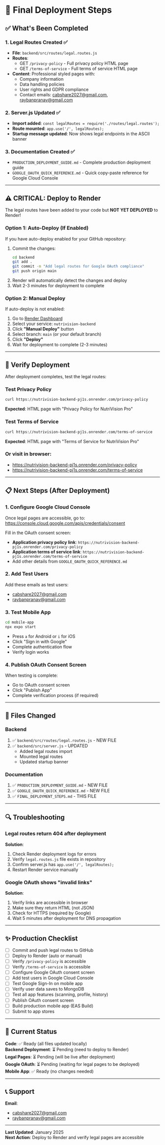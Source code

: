 # 🚀 Final Deployment Steps

## ✅ What's Been Completed

### 1. Legal Routes Created ✅
- **File**: `backend/src/routes/legal.routes.js`
- **Routes**: 
  - GET `/privacy-policy` - Full privacy policy HTML page
  - GET `/terms-of-service` - Full terms of service HTML page
- **Content**: Professional styled pages with:
  - Company information
  - Data handling policies
  - User rights and GDPR compliance
  - Contact emails: cabshare2027@gmail.com, raybanpranav@gmail.com

### 2. Server.js Updated ✅
- **Import added**: `const legalRoutes = require('./routes/legal.routes');`
- **Route mounted**: `app.use('/', legalRoutes);`
- **Startup message updated**: Now shows legal endpoints in the ASCII banner

### 3. Documentation Created ✅
- `PRODUCTION_DEPLOYMENT_GUIDE.md` - Complete production deployment guide
- `GOOGLE_OAUTH_QUICK_REFERENCE.md` - Quick copy-paste reference for Google Cloud Console

---

## ⚠️ CRITICAL: Deploy to Render

The legal routes have been added to your code but **NOT YET DEPLOYED** to Render!

### Option 1: Auto-Deploy (If Enabled)
If you have auto-deploy enabled for your GitHub repository:
1. Commit the changes:
   ```bash
   cd backend
   git add .
   git commit -m "Add legal routes for Google OAuth compliance"
   git push origin main
   ```
2. Render will automatically detect the changes and deploy
3. Wait 2-3 minutes for deployment to complete

### Option 2: Manual Deploy
If auto-deploy is not enabled:
1. Go to [Render Dashboard](https://dashboard.render.com/)
2. Select your service: `nutrivision-backend`
3. Click **"Manual Deploy"** button
4. Select branch: `main` (or your default branch)
5. Click **"Deploy"**
6. Wait for deployment to complete (2-3 minutes)

---

## 🧪 Verify Deployment

After deployment completes, test the legal routes:

### Test Privacy Policy
```bash
curl https://nutrivision-backend-pj1s.onrender.com/privacy-policy
```
**Expected**: HTML page with "Privacy Policy for NutriVision Pro"

### Test Terms of Service
```bash
curl https://nutrivision-backend-pj1s.onrender.com/terms-of-service
```
**Expected**: HTML page with "Terms of Service for NutriVision Pro"

### Or visit in browser:
- https://nutrivision-backend-pj1s.onrender.com/privacy-policy
- https://nutrivision-backend-pj1s.onrender.com/terms-of-service

---

## 📋 Next Steps (After Deployment)

### 1. Configure Google Cloud Console
Once legal pages are accessible, go to:
https://console.cloud.google.com/apis/credentials/consent

Fill in the OAuth consent screen:
- **Application privacy policy link**: `https://nutrivision-backend-pj1s.onrender.com/privacy-policy`
- **Application terms of service link**: `https://nutrivision-backend-pj1s.onrender.com/terms-of-service`
- Add other details from `GOOGLE_OAUTH_QUICK_REFERENCE.md`

### 2. Add Test Users
Add these emails as test users:
- cabshare2027@gmail.com
- raybanpranav@gmail.com

### 3. Test Mobile App
```bash
cd mobile-app
npx expo start
```
- Press `a` for Android or `i` for iOS
- Click "Sign in with Google"
- Complete authentication flow
- Verify login works

### 4. Publish OAuth Consent Screen
When testing is complete:
- Go to OAuth consent screen
- Click "Publish App"
- Complete verification process (if required)

---

## 📂 Files Changed

### Backend
1. ✅ `backend/src/routes/legal.routes.js` - NEW FILE
2. ✅ `backend/src/server.js` - UPDATED
   - Added legal routes import
   - Mounted legal routes
   - Updated startup banner

### Documentation
1. ✅ `PRODUCTION_DEPLOYMENT_GUIDE.md` - NEW FILE
2. ✅ `GOOGLE_OAUTH_QUICK_REFERENCE.md` - NEW FILE
3. ✅ `FINAL_DEPLOYMENT_STEPS.md` - THIS FILE

---

## 🔍 Troubleshooting

### Legal routes return 404 after deployment
**Solution**: 
1. Check Render deployment logs for errors
2. Verify `legal.routes.js` file exists in repository
3. Confirm server.js has `app.use('/', legalRoutes);`
4. Restart Render service manually

### Google OAuth shows "invalid links"
**Solution**: 
1. Verify links are accessible in browser
2. Make sure they return HTML (not JSON)
3. Check for HTTPS (required by Google)
4. Wait 5 minutes after deployment for DNS propagation

---

## ✨ Production Checklist

- [ ] Commit and push legal routes to GitHub
- [ ] Deploy to Render (auto or manual)
- [ ] Verify `/privacy-policy` is accessible
- [ ] Verify `/terms-of-service` is accessible
- [ ] Configure Google OAuth consent screen
- [ ] Add test users in Google Cloud Console
- [ ] Test Google Sign-In on mobile app
- [ ] Verify user data saves to MongoDB
- [ ] Test all app features (scanning, profile, history)
- [ ] Publish OAuth consent screen
- [ ] Build production mobile app (EAS Build)
- [ ] Submit to app stores

---

## 🎯 Current Status

**Code**: ✅ Ready (all files updated locally)  
**Backend Deployment**: ⏳ Pending (need to deploy to Render)  
**Legal Pages**: ⏳ Pending (will be live after deployment)  
**Google OAuth**: ⏳ Pending (waiting for legal pages to be deployed)  
**Mobile App**: ✅ Ready (no changes needed)  

---

## 📞 Support

**Email**: 
- cabshare2027@gmail.com
- raybanpranav@gmail.com

---

**Last Updated**: January 2025  
**Next Action**: Deploy to Render and verify legal pages are accessible
